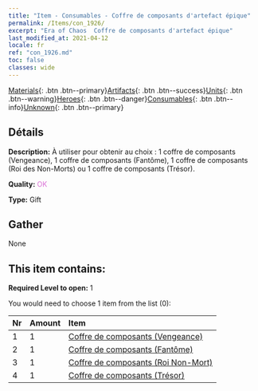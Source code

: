 ```yaml
---
title: "Item - Consumables - Coffre de composants d'artefact épique"
permalink: /Items/con_1926/
excerpt: "Era of Chaos  Coffre de composants d'artefact épique"
last_modified_at: 2021-04-12
locale: fr
ref: "con_1926.md"
toc: false
classes: wide
---
```

 [Materials](/fr/Items/){: .btn .btn--primary}[Artifacts](/fr/Items/Artifacts/){: .btn .btn--success}[Units](/fr/Items/Units/){: .btn .btn--warning}[Heroes](/fr/Items/Heroes/){: .btn .btn--danger}[Consumables](/fr/Items/Consumables/){: .btn .btn--info}[Unknown](/fr/Items/Unknown/){: .btn .btn--primary}

## Détails
 **Description:** À utiliser pour obtenir au choix : 1 coffre de composants (Vengeance), 1 coffre de composants (Fantôme), 1 coffre de composants (Roi des Non-Morts) ou 1 coffre de composants (Trésor).

 **Quality:** <span style="color: #DA70D6">OK</span>

 **Type:** Gift

## Gather

  None

## This item contains:

 **Required Level to open:** 1

 You would need to choose 1 item from the list (0):

  | Nr | Amount |     Item    |
  |:---|:-------|:------------|
  | 1 | 1 | [Coffre de composants (Vengeance)](/fr/Items/con_1386/) | 
  | 2 | 1 | [Coffre de composants (Fantôme)](/fr/Items/con_1339/) | 
  | 3 | 1 | [Coffre de composants (Roi Non-Mort)](/fr/Items/con_1340/) | 
  | 4 | 1 | [Coffre de composants (Trésor)](/fr/Items/con_1383/) | 
